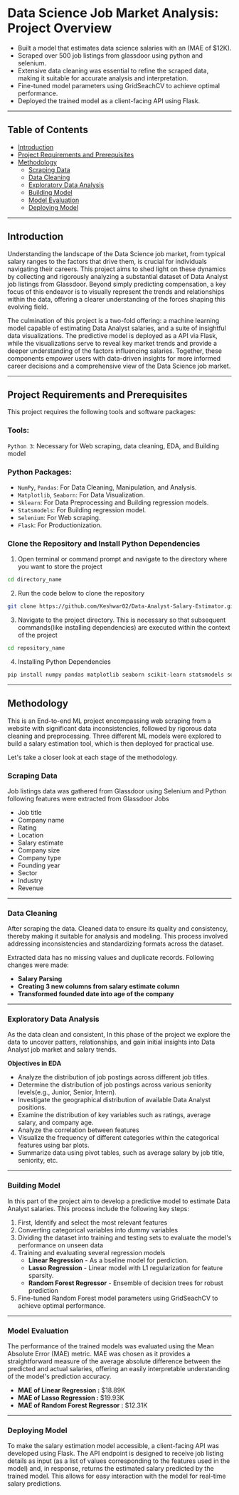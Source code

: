 # Data Science Job Market Analysis: Project Overview
- Built a model that estimates data science salaries with an (MAE of $12K).
- Scraped over 500 job listings from glassdoor using python and selenium.
- Extensive data cleaning was essential to refine the scraped data, making it suitable for accurate analysis and interpretation.
- Fine-tuned model parameters using GridSeachCV to achieve optimal performance.
- Deployed the trained model as a client-facing API using Flask.
***

## Table of Contents
- [Introduction](#Introduction)
- [Project Requirements and Prerequisites](#Project-Requirements-and-Prerequisites)
- [Methodology](#Methodology)
  - [Scraping Data](#Scraping-Data)
  - [Data Cleaning](#Data-Cleaning)
  - [Exploratory Data Analysis](#Exploratory-Data-Analysis)
  - [Building Model](#Building-Model)
  - [Model Evaluation](#Model-Evaluation)
  - [Deploying Model](#Deploying-Model)
***

## Introduction
Understanding the landscape of the Data Science job market, from typical salary ranges to the factors that drive them, is crucial for individuals navigating their careers. This project aims to shed light on these dynamics by collecting and rigorously analyzing a substantial dataset of Data Analyst job listings from Glassdoor. Beyond simply predicting compensation, a key focus of this endeavor is to visually represent the trends and relationships within the data, offering a clearer understanding of the forces shaping this evolving field.

The culmination of this project is a two-fold offering: a machine learning model capable of estimating Data Analyst salaries, and a suite of insightful data visualizations. The predictive model is deployed as a API via Flask, while the visualizations serve to reveal key market trends and provide a deeper understanding of the factors influencing salaries. Together, these components empower users with data-driven insights for more informed career decisions and a comprehensive view of the Data Science job market.
***

## Project Requirements and Prerequisites
This project requires the following tools and software packages:

### Tools:
`Python 3`: Necessary for Web scraping, data cleaning, EDA, and Building model

### Python Packages:
- `NumPy`, `Pandas`: For Data Cleaning, Manipulation, and Analysis.
- `Matplotlib`, `Seaborn`: For Data Visualization.
- `Sklearn`: For Data Preprocessing and Building regression models.
- `Statsmodels`: For Building regression model.
- `Selenium`: For Web scraping.
- `Flask`: For Productionization.

### Clone the Repository and Install Python Dependencies
1. Open terminal or command prompt and navigate to the directory where you want to store the project
```bash
cd directory_name
```
2. Run the code below to clone the repository
```bash
git clone https://github.com/Keshwar02/Data-Analyst-Salary-Estimator.git
```

3. Navigate to the project directory. This is necessary so that subsequent commands(like installing dependencies) are executed within the context of the project
```bash
cd repository_name
```

4. Installing Python Dependencies
```bash
pip install numpy pandas matplotlib seaborn scikit-learn statsmodels selenium flask
```
***

## Methodology
This is an End-to-end ML project encompassing web scraping from a website with significant data inconsistencies, followed by rigorous data cleaning and preprocessing. Three different ML models were explored to build a salary estimation tool, which is then deployed for practical use.

Let's take a closer look at each stage of the methodology.

### Scraping Data
Job listings data was gathered from Glassdoor using Selenium and Python following features were extracted from Glassdoor Jobs
- Job title
- Company name
- Rating
- Location
- Salary estimate
- Company size
- Company type
- Founding year
- Sector
- Industry
- Revenue
***

### Data Cleaning
After scraping the data. Cleaned data to ensure its quality and consistency, thereby making it suitable for analysis and modeling. This process involved addressing inconsistencies and standardizing formats across the dataset. 

Extracted data has no missing values and duplicate records. Following changes were made:

- **Salary Parsing**
- **Creating 3 new columns from salary estimate column**
- **Transformed founded date into age of the company**
***

### Exploratory Data Analysis
As the data clean and consistent, In this phase of the project we explore the data to uncover patters, relationships, and gain initial insights into Data Analyst job market and salary trends.

**Objectives in EDA**
- Analyze the distribution of job postings across different job titles.
- Determine the distribution of job postings across various seniority levels(e.g., Junior, Senior, Intern).
- Investigate the geographical distribution of available Data Analyst positions.
- Examine the distribution of key variables such as ratings, average salary, and company age.
- Analyze the correlation between features
- Visualize the frequency of different categories within the categorical features using bar plots.
- Summarize data using pivot tables, such as average salary by job title, seniority, etc.
***

### Building Model
In this part of the project aim to develop a predictive model to estimate Data Analyst salaries. This process include the following key steps:
1. First, Identify and select the most relevant features
2. Converting categorical variables into dummy variables
3. Dividing the dataset into training and testing sets to evaluate the model's performance on unseen data
4. Training and evaluating several regression models
   - **Linear Regression** - As a bseline model for perdiction.
   - **Lasso Regression** - Linear model with L1 regularization for feature sparsity.
   - **Random Forest Regressor** - Ensemble of decision trees for robust prediction
5. Fine-tuned Random Forest model parameters using GridSeachCV to achieve optimal performance.
***

### Model Evaluation
The performance of the trained models was evaluated using the Mean Absolute Error (MAE) metric. MAE was chosen as it provides a straightforward measure of the average absolute difference between the predicted and actual salaries, offering an easily interpretable understanding of the model's prediction accuracy.
- **MAE of Linear Regression :** $18.89K
- **MAE of Lasso Regression :** $19.93K
- **MAE of Random Forest Regressor :** $12.31K
***

### Deploying Model
To make the salary estimation model accessible, a client-facing API was developed using Flask. The API endpoint is designed to receive job listing details as input (as a list of values corresponding to the features used in the model) and, in response, returns the estimated salary predicted by the trained model. This allows for easy interaction with the model for real-time salary predictions.

